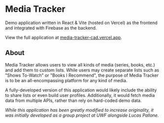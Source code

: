 # Media Tracker
Demo application written in React & Vite (hosted on Vercel) as the frontend and integrated with Firebase as the backend.

View the full application at [media-tracker-cad.vercel.app](https://media-tracker-cad.vercel.app).

## About
Media Tracker allows users to view all kinds of media (series, books, etc.) and add them to custom lists. While users may create separate lists such as "Shows To-Watch" or "Books I Recommend", the purpose of Media Tracker is to be an all-encompassing platform for any kind of media.

A fully-developed version of this application would likely include the ability to share lists or even build user profiles. Additionally, it would fetch media data from multiple APIs, rather than rely on hard-coded demo data.

*While this application has been greatly modified to increase originality, it was initially developed as a group project at UWF alongside Lucas Pallone.*
